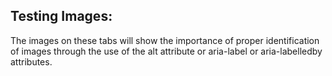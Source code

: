 ## Testing Images:

The images on these tabs will show the importance of proper identification of
images through the use of the alt attribute or aria-label  or aria-labelledby
attributes.
